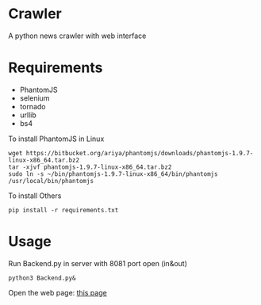 # Crawler
A python news crawler with web interface
# Requirements

+ PhantomJS 
+ selenium
+ tornado
+ urllib
+ bs4

To install PhantomJS in Linux
```
wget https://bitbucket.org/ariya/phantomjs/downloads/phantomjs-1.9.7-linux-x86_64.tar.bz2
tar -xjvf phantomjs-1.9.7-linux-x86_64.tar.bz2
sudo ln -s ~/bin/phantomjs-1.9.7-linux-x86_64/bin/phantomjs /usr/local/bin/phantomjs
```

To install Others
```
pip install -r requirements.txt
```

# Usage

Run Backend.py in server with 8081 port open (in&out)
```
python3 Backend.py&
```

Open the web page: [this page](http://xxdkb.f3322.org:2777/news/news.aspx)
